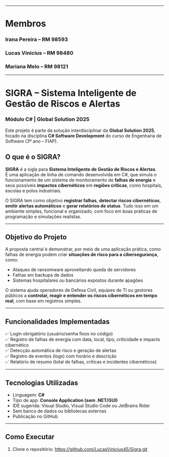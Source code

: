  ---
# Membros

### Irana Pereira – RM 98593

### Lucas Vinicius – RM 98480

### Mariana Melo – RM 98121
 
 ---
 # SIGRA – Sistema Inteligente de Gestão de Riscos e Alertas  
### Módulo C# | Global Solution 2025

Este projeto é parte da solução interdisciplinar da **Global Solution 2025**, focado na disciplina **C# Software Development** do curso de Engenharia de Software (3º ano – FIAP).

## O que é o SIGRA?

**SIGRA** é a sigla para **Sistema Inteligente de Gestão de Riscos e Alertas**.  
É uma aplicação de linha de comando desenvolvida em C#, que simula o funcionamento de um sistema de monitoramento de **falhas de energia** e seus possíveis **impactos cibernéticos** em **regiões críticas**, como hospitais, escolas e polos industriais.

O SIGRA tem como objetivo **registrar falhas**, **detectar riscos cibernéticos**, **emitir alertas automáticos** e **gerar relatórios de status**. Tudo isso em um ambiente simples, funcional e organizado, com foco em boas práticas de programação e simulações realistas.

---

## Objetivo do Projeto

A proposta central é demonstrar, por meio de uma aplicação prática, como falhas de energia podem criar **situações de risco para a cibersegurança**, como:

- Ataques de ransomware aproveitando queda de servidores
- Falhas em backups de dados
- Sistemas hospitalares ou bancários expostos durante apagões

O sistema ajuda operadores de Defesa Civil, equipes de TI ou gestores públicos a **controlar, reagir e entender os riscos cibernéticos em tempo real**, com base em registros simples.

---

## Funcionalidades Implementadas

✅ Login obrigatório (usuário/senha fixos no código)  
✅ Registro de falhas de energia com data, local, tipo, criticidade e impacto cibernético  
✅ Detecção automática de risco e geração de alertas  
✅ Registro de eventos (logs) com horário e descrição  
✅ Relatório de resumo (total de falhas, críticas e incidentes cibernéticos)

---

## Tecnologias Utilizadas

- Linguagem: **C#**
- Tipo de app: **Console Application (sem .NET/GUI)**
- IDE sugerida: Visual Studio, Visual Studio Code ou JetBrains Rider
- Sem banco de dados ou bibliotecas externas
- Publicação no GitHub

---

## Como Executar

1. Clone o repositório:
https://github.com/LucasVinicius45/Sigra.git
